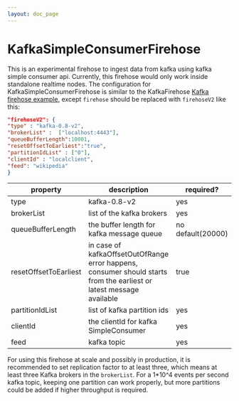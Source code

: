 ```yaml
---
layout: doc_page
---
```

# KafkaSimpleConsumerFirehose
This is an experimental firehose to ingest data from kafka using kafka simple consumer api. Currently, this firehose would only work inside standalone realtime nodes.
The configuration for KafkaSimpleConsumerFirehose is similar to the KafkaFirehose [Kafka firehose example](../ingestion/stream-pull.html#realtime-specfile), except `firehose` should be replaced with `firehoseV2` like this:

```json
"firehoseV2": {
"type" : "kafka-0.8-v2",
"brokerList" :  ["localhost:4443"],
"queueBufferLength":10001,
"resetOffsetToEarliest":"true",
"partitionIdList" : ["0"],
"clientId" : "localclient",
"feed": "wikipedia"
}
```

|property|description|required?|
|--------|-----------|---------|
|type|kafka-0.8-v2|yes|
|brokerList|list of the kafka brokers|yes|
|queueBufferLength|the buffer length for kafka message queue|no default(20000)|
|resetOffsetToEarliest|in case of kafkaOffsetOutOfRange error happens, consumer should starts from the earliest or latest message available|true|
|partitionIdList|list of kafka partition ids|yes|
|clientId|the clientId for kafka SimpleConsumer|yes|
|feed|kafka topic|yes|

For using this firehose at scale and possibly in production, it is recommended to set replication factor to at least three, which means at least three Kafka brokers in the `brokerList`. For a 1*10^4 events per second kafka topic, keeping one partition can work properly, but more partitions could be added if higher throughput is required.
